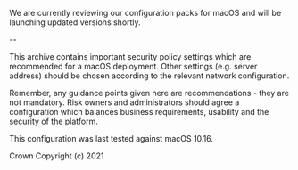 We are currently reviewing our configuration packs for macOS and will be launching updated versions shortly.

--

This archive contains important security policy settings which are recommended for a macOS deployment. Other settings (e.g. server address) should be chosen according to the relevant network configuration.

Remember, any guidance points given here are recommendations - they are not mandatory. Risk owners and administrators should agree a configuration which balances business requirements, usability and the security of the platform. 

This configuration was last tested against macOS 10.16.

Crown Copyright (c) 2021
